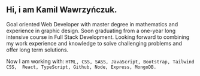 ## Hi, i am Kamil Wawrzyńczuk.

Goal oriented Web Developer with master degree in mathematics and experience in graphic design. Soon graduating from a one-year long intensive course in Full Stack Development. Looking forward to combining my work experience and knowledge to solve challenging problems and offer long term solutions.

Now I am working with:
```HTML, CSS, SASS, JavaScript, Bootstrap, Tailwind CSS,  React, TypeScript, Github, Node, Express, MongoDB.```



